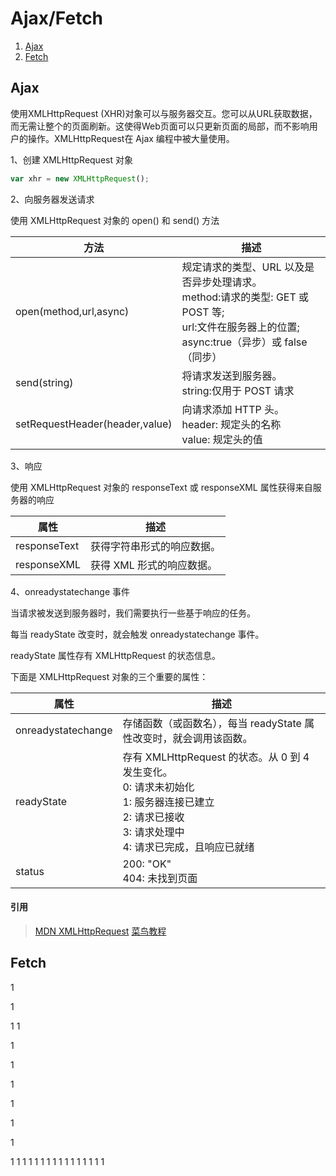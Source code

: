 # Ajax/Fetch

1.  [Ajax](#ajax)
2.  [Fetch](#fetch)

## Ajax

使用XMLHttpRequest (XHR)对象可以与服务器交互。您可以从URL获取数据，而无需让整个的页面刷新。这使得Web页面可以只更新页面的局部，而不影响用户的操作。XMLHttpRequest在 Ajax 编程中被大量使用。

1、创建 XMLHttpRequest 对象

```javascript
var xhr = new XMLHttpRequest();
```

2、向服务器发送请求

使用 XMLHttpRequest 对象的 open() 和 send() 方法

| 方法                           | 描述                                                                                                                                                |
| ------------------------------ | --------------------------------------------------------------------------------------------------------------------------------------------------- |
| open(method,url,async)         | 规定请求的类型、URL 以及是否异步处理请求。<br>method:请求的类型: GET 或 POST 等;<br>url:文件在服务器上的位置;<br>async:true（异步）或 false（同步） |
| send(string)                   | 将请求发送到服务器。<br>string:仅用于 POST 请求                                                                                                     |
| setRequestHeader(header,value) | 向请求添加 HTTP 头。<br>header: 规定头的名称<br>value: 规定头的值                                                                                   |

3、响应

使用 XMLHttpRequest 对象的 responseText 或 responseXML 属性获得来自服务器的响应

| 属性         | 描述                       |
| ------------ | -------------------------- |
| responseText | 获得字符串形式的响应数据。 |
| responseXML  | 获得 XML 形式的响应数据。  |

4、onreadystatechange 事件

当请求被发送到服务器时，我们需要执行一些基于响应的任务。

每当 readyState 改变时，就会触发 onreadystatechange 事件。

readyState 属性存有 XMLHttpRequest 的状态信息。

下面是 XMLHttpRequest 对象的三个重要的属性：

| 属性               | 描述                                                               |
| ------------------ | ------------------------------------------------------------------ |
| onreadystatechange | 存储函数（或函数名），每当 readyState 属性改变时，就会调用该函数。 |
| readyState         |存有 XMLHttpRequest 的状态。从 0 到 4 发生变化。<br>0: 请求未初始化<br>1: 服务器连接已建立<br>2: 请求已接收<br>3: 请求处理中<br>4: 请求已完成，且响应已就绪<br>
status| 200: "OK"<br>404: 未找到页面


#### 引用
> [MDN XMLHttpRequest](https://developer.mozilla.org/zh-CN/docs/Web/API/XMLHttpRequest)
> [菜鸟教程](https://www.runoob.com/ajax/ajax-tutorial.html)

## Fetch

1

1

1
1

1

1

1

1

1

1

1
1
1
1
1
1
1
1
1
1
1
1
1
1
1
1
